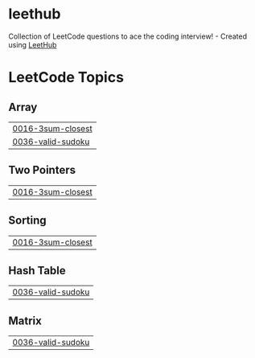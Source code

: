 # leethub
Collection of LeetCode questions to ace the coding interview! - Created using [LeetHub](https://github.com/QasimWani/LeetHub)

<!---LeetCode Topics Start-->
# LeetCode Topics
## Array
|  |
| ------- |
| [0016-3sum-closest](https://github.com/Seunghyum/leethub/tree/master/0016-3sum-closest) |
| [0036-valid-sudoku](https://github.com/Seunghyum/leethub/tree/master/0036-valid-sudoku) |
## Two Pointers
|  |
| ------- |
| [0016-3sum-closest](https://github.com/Seunghyum/leethub/tree/master/0016-3sum-closest) |
## Sorting
|  |
| ------- |
| [0016-3sum-closest](https://github.com/Seunghyum/leethub/tree/master/0016-3sum-closest) |
## Hash Table
|  |
| ------- |
| [0036-valid-sudoku](https://github.com/Seunghyum/leethub/tree/master/0036-valid-sudoku) |
## Matrix
|  |
| ------- |
| [0036-valid-sudoku](https://github.com/Seunghyum/leethub/tree/master/0036-valid-sudoku) |
<!---LeetCode Topics End-->